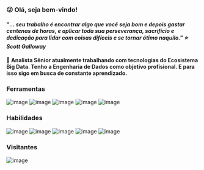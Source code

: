 ### :stuck_out_tongue_winking_eye: Olá, seja bem-vindo!

#### "<i>... seu trabalho é encontrar algo que você seja bom e depois gastar centenas de horas, e aplicar toda sua perseverança, sacrifício e dedicação para lidar com coisas difíceis e se tornar ótimo naquilo."  :star: Scott Galloway </i>

#### 🔭 Analista Sênior atualmente trabalhando com tecnologias do Ecosistema Big Data. Tenho a Engenharia de Dados como objetivo profisional. E para isso sigo em busca de constante aprendizado.
  
### Ferramentas
![image](https://user-images.githubusercontent.com/44467803/143958197-eccce9c3-71cc-4815-bb9b-8c0911925adb.png) ![image](https://user-images.githubusercontent.com/44467803/143958356-28d0d923-14cf-47b6-b08e-e618c98f8c07.png) ![image](https://user-images.githubusercontent.com/44467803/143958426-e5712822-8363-4cfe-8569-1b45063b4704.png) ![image](https://user-images.githubusercontent.com/44467803/143958515-f7e4d889-3331-4b9e-a12a-235feeb7364a.png) ![image](https://user-images.githubusercontent.com/44467803/143958563-6348dc9e-c9b2-4197-8cd4-79e92a926df2.png)

### Habilidades
![image](https://user-images.githubusercontent.com/44467803/143959987-b8f208d5-ca13-4ca2-9c13-47a546e65801.png) ![image](https://user-images.githubusercontent.com/44467803/143960043-15fb65cd-78b4-451a-98ed-de670e95eec1.png) ![image](https://user-images.githubusercontent.com/44467803/143960080-acebb332-00d5-4c75-81e4-2adae7d2b718.png) ![image](https://user-images.githubusercontent.com/44467803/143960112-633a399a-f06d-43df-91f2-4ee5e0e31742.png) ![image](https://user-images.githubusercontent.com/44467803/143960142-cb2f4a1c-b5a3-4133-8b75-07fce96fdeb6.png) 
  
### Visitantes
![image](https://user-images.githubusercontent.com/44467803/143959400-9d5391c3-5af7-4b8e-9eb3-4bf4ae3f79d7.png)

